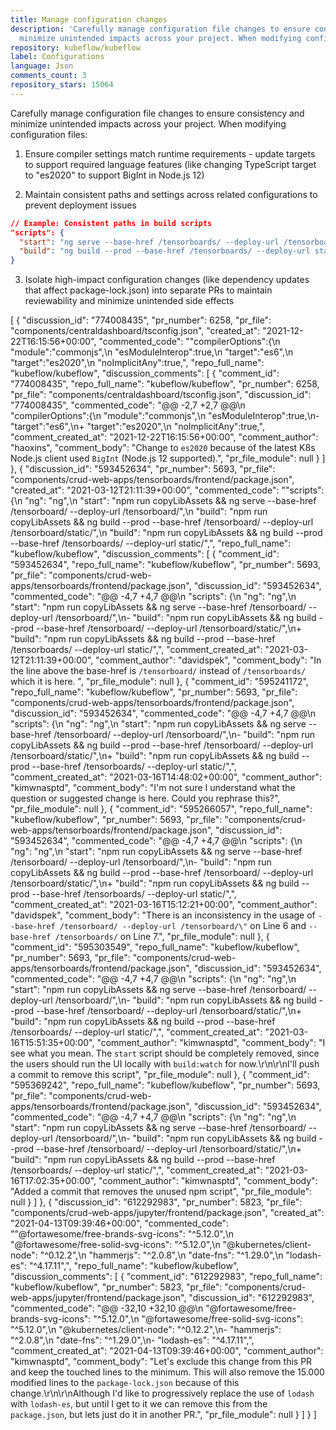 ```yaml
---
title: Manage configuration changes
description: 'Carefully manage configuration file changes to ensure consistency and
  minimize unintended impacts across your project. When modifying configuration files:'
repository: kubeflow/kubeflow
label: Configurations
language: Json
comments_count: 3
repository_stars: 15064
---
```


Carefully manage configuration file changes to ensure consistency and minimize unintended impacts across your project. When modifying configuration files:

1) Ensure compiler settings match runtime requirements - update targets to support required language features (like changing TypeScript target to "es2020" to support BigInt in Node.js 12)

2) Maintain consistent paths and settings across related configurations to prevent deployment issues

```json
// Example: Consistent paths in build scripts
"scripts": {
  "start": "ng serve --base-href /tensorboards/ --deploy-url /tensorboards/",
  "build": "ng build --prod --base-href /tensorboards/ --deploy-url static/"
}
```

3) Isolate high-impact configuration changes (like dependency updates that affect package-lock.json) into separate PRs to maintain reviewability and minimize unintended side effects


[
  {
    "discussion_id": "774008435",
    "pr_number": 6258,
    "pr_file": "components/centraldashboard/tsconfig.json",
    "created_at": "2021-12-22T16:15:56+00:00",
    "commented_code": "\"compilerOptions\":{\n        \"module\":\"commonjs\",\n        \"esModuleInterop\":true,\n        \"target\":\"es6\",\n        \"target\":\"es2020\",\n        \"noImplicitAny\":true,",
    "repo_full_name": "kubeflow/kubeflow",
    "discussion_comments": [
      {
        "comment_id": "774008435",
        "repo_full_name": "kubeflow/kubeflow",
        "pr_number": 6258,
        "pr_file": "components/centraldashboard/tsconfig.json",
        "discussion_id": "774008435",
        "commented_code": "@@ -2,7 +2,7 @@\n     \"compilerOptions\":{\n         \"module\":\"commonjs\",\n         \"esModuleInterop\":true,\n-        \"target\":\"es6\",\n+        \"target\":\"es2020\",\n         \"noImplicitAny\":true,",
        "comment_created_at": "2021-12-22T16:15:56+00:00",
        "comment_author": "haoxins",
        "comment_body": "Change to `es2020` because of the latest K8s Node.js client used `BigInt` (Node.js 12 supported).",
        "pr_file_module": null
      }
    ]
  },
  {
    "discussion_id": "593452634",
    "pr_number": 5693,
    "pr_file": "components/crud-web-apps/tensorboards/frontend/package.json",
    "created_at": "2021-03-12T21:11:39+00:00",
    "commented_code": "\"scripts\": {\n    \"ng\": \"ng\",\n    \"start\": \"npm run copyLibAssets && ng serve --base-href /tensorboard/ --deploy-url /tensorboard/\",\n    \"build\": \"npm run copyLibAssets && ng build --prod --base-href /tensorboard/ --deploy-url /tensorboard/static/\",\n    \"build\": \"npm run copyLibAssets && ng build --prod --base-href /tensorboards/ --deploy-url static/\",",
    "repo_full_name": "kubeflow/kubeflow",
    "discussion_comments": [
      {
        "comment_id": "593452634",
        "repo_full_name": "kubeflow/kubeflow",
        "pr_number": 5693,
        "pr_file": "components/crud-web-apps/tensorboards/frontend/package.json",
        "discussion_id": "593452634",
        "commented_code": "@@ -4,7 +4,7 @@\n   \"scripts\": {\n     \"ng\": \"ng\",\n     \"start\": \"npm run copyLibAssets && ng serve --base-href /tensorboard/ --deploy-url /tensorboard/\",\n-    \"build\": \"npm run copyLibAssets && ng build --prod --base-href /tensorboard/ --deploy-url /tensorboard/static/\",\n+    \"build\": \"npm run copyLibAssets && ng build --prod --base-href /tensorboards/ --deploy-url static/\",",
        "comment_created_at": "2021-03-12T21:11:39+00:00",
        "comment_author": "davidspek",
        "comment_body": "In the line above the base-href is `/tensorboard/` instead of `/tensorboards/` which it is here. ",
        "pr_file_module": null
      },
      {
        "comment_id": "595241172",
        "repo_full_name": "kubeflow/kubeflow",
        "pr_number": 5693,
        "pr_file": "components/crud-web-apps/tensorboards/frontend/package.json",
        "discussion_id": "593452634",
        "commented_code": "@@ -4,7 +4,7 @@\n   \"scripts\": {\n     \"ng\": \"ng\",\n     \"start\": \"npm run copyLibAssets && ng serve --base-href /tensorboard/ --deploy-url /tensorboard/\",\n-    \"build\": \"npm run copyLibAssets && ng build --prod --base-href /tensorboard/ --deploy-url /tensorboard/static/\",\n+    \"build\": \"npm run copyLibAssets && ng build --prod --base-href /tensorboards/ --deploy-url static/\",",
        "comment_created_at": "2021-03-16T14:48:02+00:00",
        "comment_author": "kimwnasptd",
        "comment_body": "I'm not sure I understand what the question or suggested change is here. Could you rephrase this?",
        "pr_file_module": null
      },
      {
        "comment_id": "595266057",
        "repo_full_name": "kubeflow/kubeflow",
        "pr_number": 5693,
        "pr_file": "components/crud-web-apps/tensorboards/frontend/package.json",
        "discussion_id": "593452634",
        "commented_code": "@@ -4,7 +4,7 @@\n   \"scripts\": {\n     \"ng\": \"ng\",\n     \"start\": \"npm run copyLibAssets && ng serve --base-href /tensorboard/ --deploy-url /tensorboard/\",\n-    \"build\": \"npm run copyLibAssets && ng build --prod --base-href /tensorboard/ --deploy-url /tensorboard/static/\",\n+    \"build\": \"npm run copyLibAssets && ng build --prod --base-href /tensorboards/ --deploy-url static/\",",
        "comment_created_at": "2021-03-16T15:12:21+00:00",
        "comment_author": "davidspek",
        "comment_body": "There is an inconsistency in the usage of `--base-href /tensorboard/ --deploy-url /tensorboard/\"` on Line 6 and `--base-href /tensorboards/` on Line 7.",
        "pr_file_module": null
      },
      {
        "comment_id": "595303549",
        "repo_full_name": "kubeflow/kubeflow",
        "pr_number": 5693,
        "pr_file": "components/crud-web-apps/tensorboards/frontend/package.json",
        "discussion_id": "593452634",
        "commented_code": "@@ -4,7 +4,7 @@\n   \"scripts\": {\n     \"ng\": \"ng\",\n     \"start\": \"npm run copyLibAssets && ng serve --base-href /tensorboard/ --deploy-url /tensorboard/\",\n-    \"build\": \"npm run copyLibAssets && ng build --prod --base-href /tensorboard/ --deploy-url /tensorboard/static/\",\n+    \"build\": \"npm run copyLibAssets && ng build --prod --base-href /tensorboards/ --deploy-url static/\",",
        "comment_created_at": "2021-03-16T15:51:35+00:00",
        "comment_author": "kimwnasptd",
        "comment_body": "I see what you mean. The `start` script should be completely removed, since the users should run the UI locally with `build:watch` for now.\r\n\r\nI'll push a commit to remove this script",
        "pr_file_module": null
      },
      {
        "comment_id": "595369242",
        "repo_full_name": "kubeflow/kubeflow",
        "pr_number": 5693,
        "pr_file": "components/crud-web-apps/tensorboards/frontend/package.json",
        "discussion_id": "593452634",
        "commented_code": "@@ -4,7 +4,7 @@\n   \"scripts\": {\n     \"ng\": \"ng\",\n     \"start\": \"npm run copyLibAssets && ng serve --base-href /tensorboard/ --deploy-url /tensorboard/\",\n-    \"build\": \"npm run copyLibAssets && ng build --prod --base-href /tensorboard/ --deploy-url /tensorboard/static/\",\n+    \"build\": \"npm run copyLibAssets && ng build --prod --base-href /tensorboards/ --deploy-url static/\",",
        "comment_created_at": "2021-03-16T17:02:35+00:00",
        "comment_author": "kimwnasptd",
        "comment_body": "Added a commit that removes the unused npm script",
        "pr_file_module": null
      }
    ]
  },
  {
    "discussion_id": "612292983",
    "pr_number": 5823,
    "pr_file": "components/crud-web-apps/jupyter/frontend/package.json",
    "created_at": "2021-04-13T09:39:46+00:00",
    "commented_code": "\"@fortawesome/free-brands-svg-icons\": \"^5.12.0\",\n    \"@fortawesome/free-solid-svg-icons\": \"^5.12.0\",\n    \"@kubernetes/client-node\": \"^0.12.2\",\n    \"hammerjs\": \"^2.0.8\",\n    \"date-fns\": \"^1.29.0\",\n    \"lodash-es\": \"^4.17.11\",",
    "repo_full_name": "kubeflow/kubeflow",
    "discussion_comments": [
      {
        "comment_id": "612292983",
        "repo_full_name": "kubeflow/kubeflow",
        "pr_number": 5823,
        "pr_file": "components/crud-web-apps/jupyter/frontend/package.json",
        "discussion_id": "612292983",
        "commented_code": "@@ -32,10 +32,10 @@\n     \"@fortawesome/free-brands-svg-icons\": \"^5.12.0\",\n     \"@fortawesome/free-solid-svg-icons\": \"^5.12.0\",\n     \"@kubernetes/client-node\": \"^0.12.2\",\n-    \"hammerjs\": \"^2.0.8\",\n     \"date-fns\": \"^1.29.0\",\n-    \"lodash-es\": \"^4.17.11\",",
        "comment_created_at": "2021-04-13T09:39:46+00:00",
        "comment_author": "kimwnasptd",
        "comment_body": "Let's exclude this change from this PR and keep the touched lines to the minimum. This will also remove the 15.000 modified lines to the `package-lock.json` because of this change.\r\n\r\nAlthough I'd like to progressively replace the use of `lodash` with `lodash-es`, but until I get to it we can remove this from the `package.json`, but lets just do it in another PR.",
        "pr_file_module": null
      }
    ]
  }
]
